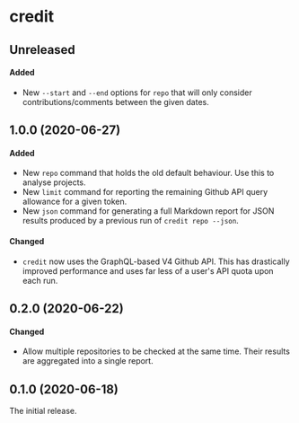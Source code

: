 # credit

## Unreleased

#### Added

- New `--start` and `--end` options for `repo` that will only consider
  contributions/comments between the given dates.

## 1.0.0 (2020-06-27)

#### Added

- New `repo` command that holds the old default behaviour. Use this to analyse
  projects.
- New `limit` command for reporting the remaining Github API query allowance for
  a given token.
- New `json` command for generating a full Markdown report for JSON results
  produced by a previous run of `credit repo --json`.

#### Changed

- `credit` now uses the GraphQL-based V4 Github API. This has drastically
  improved performance and uses far less of a user's API quota upon each run.

## 0.2.0 (2020-06-22)

#### Changed

- Allow multiple repositories to be checked at the same time. Their results are
  aggregated into a single report.

## 0.1.0 (2020-06-18)

The initial release.
